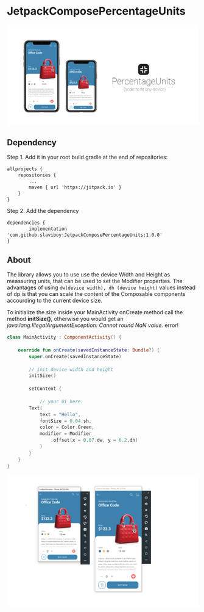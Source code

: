 # JetpackComposePercentageUnits

<a align="center" href="https://slaviboy.github.io/Compose-Icons-Site/">
    <img src="https://github.com/slaviboy/RepositoryImages/blob/main/lib/percentage_units_home.png" alt="Image" />
</a>

## Dependency
Step 1.
Add it in your root build.gradle at the end of repositories:

	allprojects {
		repositories {
			...
			maven { url 'https://jitpack.io' }
		}
	}
  
Step 2. Add the dependency

	dependencies {
	        implementation 'com.github.slaviboy:JetpackComposePercentageUnits:1.0.0'
	}


## About
The library allows you to use use the device Width and Height as meassuring units, that can be used to set the Modifier properties. The advantages of using ```dw(device width), dh (device height)``` values instead of dp is that you can scale the content of the Composable components accourding to the current device size.

To initialize the size inside your MainActivity onCreate method call the method **initSize()**, otherwise you would get an *java.lang.IllegalArgumentException: Cannot round NaN value.* error!

```kotlin
class MainActivity : ComponentActivity() {
 
    override fun onCreate(savedInstanceState: Bundle?) {
        super.onCreate(savedInstanceState)

        // init device width and height
        initSize() 

        setContent { 
	
            // your UI here
	    Text(
            text = "Hello",
            fontSize = 0.04.sh,
            color = Color.Green, 
            modifier = Modifier
                .offset(x = 0.07.dw, y = 0.2.dh)
            )
        }
    }
}
```

![alt text](https://github.com/slaviboy/RepositoryImages/blob/main/image2.png?raw=true)
